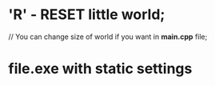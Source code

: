 # 'R' - RESET little world; #
  // You can change size of world if you want in __main.cpp__ file;

# file.exe with static settings
